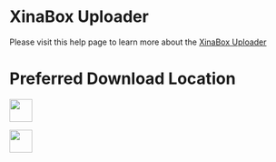 # XinaBox Uploader

Please visit this help page to learn more about the [XinaBox Uploader](https://xinabox.cc/pages/xinabox-uploader)

# Preferred Download Location
[<img src="https://assets.windowsphone.com/85864462-9c82-451e-9355-a3d5f874397a/English_get-it-from-MS_InvariantCulture_Default.png" height="40" style="display:inline-block;overflow:hidden;no-repeat;height:40px;">](//www.microsoft.com/store/apps/9P64Z7297WP6?cid=storebadge&amp;ocid=badge)

[<img src="https://linkmaker.itunes.apple.com/en-us/badge-lrg.svg?releaseDate=2019-03-23T00:00:00Z&kind=desktopapp&bubble=macos_apps" height="40" style="display:inline-block;overflow:hidden;no-repeat;height:40px;">](https://geo.itunes.apple.com/us/app/xinabox-uploader/id1456772276?mt=12&app=apps)

